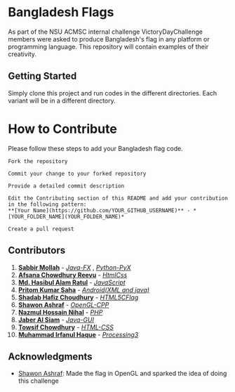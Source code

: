 # Bangladesh Flags

As part of the NSU ACMSC internal challenge VictoryDayChallenge members were asked to produce Bangladesh's flag in any platform or programming language. This repository will contain examples of their creativity.

## Getting Started

Simply clone this project and run codes in the different directories.
Each variant will be in a different directory.


# How to Contribute

Please follow these steps to add your Bangladesh flag code.

```
Fork the repository
```

```
Commit your change to your forked repository 
```

```
Provide a detailed commit description 
```

```
Edit the Contributing section of this README and add your contribution in the following pattern:
**[Your Name](https://github.com/YOUR_GITHUB_USERNAME)** - *[YOUR_FOLDER_NAME](YOUR_FOLDER_NAME)*
```

```
Create a pull request
```


## Contributors
1. **[Sabbir Mollah](https://github.com/SabbirMollah)** - *[Java-FX](Java-FX)* , *[Python-PyX](Python-PyX)*
2. **[Afsana Chowdhury Reevu](https://github.com/AfsanaRv)** - *[HtmlCss](HtmlCss)*
3. **[Md. Hasibul Alam Ratul](https://github.com/ratul16)** - *[JavaScript](JavaScript)*
4. **[Pritom Kumar Saha](https://github.com/BlankZer0)** - *[Android(XML and java)](Android)*
5. **[Shadab Hafiz Choudhury](https://github.com/Namerlight)** - *[HTML5CFlag](HTML5CFlag)*
6. **[Shawon Ashraf](https://github.com/ShawonAshraf)** - *[OpenGL-CPP](OpenGL-CPP)*
7. **[Nazmul Hossain Nihal](https://github.com/nazmulhossainnihal)** - *[PHP](PHP)*
8. **[Jaber Al Siam](https://github.com/JaberAlSiam)** - *[Java-GUI](Java-GUI)*
9. **[Towsif Chowdhury](https://github.com/Towsif13)** - *[HTML-CSS](HTML-CSS)*
10. **[Muhammad Irfanul Haque](https://github.com/mi897)** - *[Processing3](Processing3)*


## Acknowledgments

* [Shawon Ashraf](https://github.com/ShawonAshraf): Made the flag in OpenGL and sparked the idea of doing this challenge

